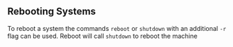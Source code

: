 ## Rebooting Systems

To reboot a system the commands `reboot` or `shutdown` with an additional `-r` flag can be used.
Reboot will call `shutdown` to reboot the machine
